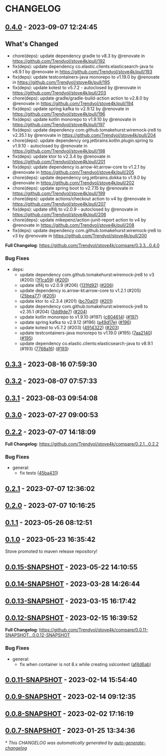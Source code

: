 # CHANGELOG

## [0.4.0](https://github.com/Trendyol/stove4k/releases/tag/0.4.0) - 2023-09-07 12:24:45

## What's Changed
* chore(deps): update dependency gradle to v8.3 by @renovate in https://github.com/Trendyol/stove4k/pull/192
* fix(deps): update dependency co.elastic.clients:elasticsearch-java to v8.9.1 by @renovate in https://github.com/Trendyol/stove4k/pull/193
* fix(deps): update testcontainers-java monorepo to v1.19.0 by @renovate in https://github.com/Trendyol/stove4k/pull/195
* fix(deps): update kotest to v5.7.2 - autoclosed by @renovate in https://github.com/Trendyol/stove4k/pull/203
* chore(deps): update gradle/gradle-build-action action to v2.8.0 by @renovate in https://github.com/Trendyol/stove4k/pull/194
* fix(deps): update spring kafka to v2.9.12 by @renovate in https://github.com/Trendyol/stove4k/pull/196
* fix(deps): update kotlin monorepo to v1.9.10 by @renovate in https://github.com/Trendyol/stove4k/pull/197
* fix(deps): update dependency com.github.tomakehurst:wiremock-jre8 to v2.35.1 by @renovate in https://github.com/Trendyol/stove4k/pull/204
* chore(deps): update dependency org.jetbrains.kotlin.plugin.spring to v1.9.10 - autoclosed by @renovate in https://github.com/Trendyol/stove4k/pull/198
* fix(deps): update ktor to v2.3.4 by @renovate in https://github.com/Trendyol/stove4k/pull/201
* fix(deps): update dependency io.arrow-kt:arrow-core to v1.2.1 by @renovate in https://github.com/Trendyol/stove4k/pull/205
* chore(deps): update dependency org.jetbrains.dokka to v1.9.0 by @renovate in https://github.com/Trendyol/stove4k/pull/202
* chore(deps): update spring boot to v2.7.15 by @renovate in https://github.com/Trendyol/stove4k/pull/199
* chore(deps): update actions/checkout action to v4 by @renovate in https://github.com/Trendyol/stove4k/pull/207
* fix(deps): update slf4j to v2.0.9 - autoclosed by @renovate in https://github.com/Trendyol/stove4k/pull/206
* chore(deps): update mikepenz/action-junit-report action to v4 by @renovate in https://github.com/Trendyol/stove4k/pull/208
* fix(deps): update dependency com.github.tomakehurst:wiremock-jre8 to v3 by @renovate in https://github.com/Trendyol/stove4k/pull/200


**Full Changelog**: https://github.com/Trendyol/stove4k/compare/0.3.3...0.4.0

### Bug Fixes

- deps:
  - update dependency com.github.tomakehurst:wiremock-jre8 to v3 (#200) ([1f1ca59](https://github.com/Trendyol/stove4k/commit/1f1ca598af41e05fc8d75b0e4358b5ecc43e5548)) ([#200](https://github.com/Trendyol/stove4k/pull/200))
  - update slf4j to v2.0.9 (#206) ([131fd92](https://github.com/Trendyol/stove4k/commit/131fd9220633e2734474d65fec22a3e854c06783)) ([#206](https://github.com/Trendyol/stove4k/pull/206))
  - update dependency io.arrow-kt:arrow-core to v1.2.1 (#205) ([25bea77](https://github.com/Trendyol/stove4k/commit/25bea771d2dbab18ec867b8b1d9c36de5446ca25)) ([#205](https://github.com/Trendyol/stove4k/pull/205))
  - update ktor to v2.3.4 (#201) ([bc70a01](https://github.com/Trendyol/stove4k/commit/bc70a01e3f6550345dc08de473f4514e740b8e46)) ([#201](https://github.com/Trendyol/stove4k/pull/201))
  - update dependency com.github.tomakehurst:wiremock-jre8 to v2.35.1 (#204) ([3dd9de7](https://github.com/Trendyol/stove4k/commit/3dd9de74666611dfe50ed530ba4ef5e289fd81ec)) ([#204](https://github.com/Trendyol/stove4k/pull/204))
  - update kotlin monorepo to v1.9.10 (#197) ([c804614](https://github.com/Trendyol/stove4k/commit/c8046144d89b9564774bca039fce368d327483ad)) ([#197](https://github.com/Trendyol/stove4k/pull/197))
  - update spring kafka to v2.9.12 (#196) ([a49d17e](https://github.com/Trendyol/stove4k/commit/a49d17e11acd06f73185935c6e4d39ebe9bc0af9)) ([#196](https://github.com/Trendyol/stove4k/pull/196))
  - update kotest to v5.7.2 (#203) ([4914322](https://github.com/Trendyol/stove4k/commit/49143228aa0e5356570c498b771e36045fef525e)) ([#203](https://github.com/Trendyol/stove4k/pull/203))
  - update testcontainers-java monorepo to v1.19.0 (#195) ([7aa2140](https://github.com/Trendyol/stove4k/commit/7aa2140e94169aae07ea0477fd0865cdcafa4416)) ([#195](https://github.com/Trendyol/stove4k/pull/195))
  - update dependency co.elastic.clients:elasticsearch-java to v8.9.1 (#193) ([7768a16](https://github.com/Trendyol/stove4k/commit/7768a16d59d7f26da923c7ff3e0a0e32c0ecc502)) ([#193](https://github.com/Trendyol/stove4k/pull/193))

## [0.3.3](https://github.com/Trendyol/stove4k/releases/tag/0.3.3) - 2023-08-16 07:59:30

## [0.3.2](https://github.com/Trendyol/stove4k/releases/tag/0.3.2) - 2023-08-07 07:57:33

## [0.3.1](https://github.com/Trendyol/stove4k/releases/tag/0.3.1) - 2023-08-03 09:54:08

## [0.3.0](https://github.com/Trendyol/stove4k/releases/tag/0.3.0) - 2023-07-27 09:00:53

## [0.2.2](https://github.com/Trendyol/stove4k/releases/tag/0.2.2) - 2023-07-07 14:18:09

**Full Changelog**: https://github.com/Trendyol/stove4k/compare/0.2.1...0.2.2

### Bug Fixes

- general:
  - fix tests ([45ba431](https://github.com/Trendyol/stove4k/commit/45ba4319557d1820edd0ccc4bf9310f90eeb97bc))

## [0.2.1](https://github.com/Trendyol/stove4k/releases/tag/0.2.1) - 2023-07-07 12:36:02

## [0.2.0](https://github.com/Trendyol/stove4k/releases/tag/0.2.0) - 2023-07-07 10:16:25

## [0.1.1](https://github.com/Trendyol/stove4k/releases/tag/0.1.1) - 2023-05-26 08:12:51

## [0.1.0](https://github.com/Trendyol/stove4k/releases/tag/0.1.0) - 2023-05-23 16:35:42

Stove promoted to maven release repository!

## [0.0.15-SNAPSHOT](https://github.com/Trendyol/stove4k/releases/tag/0.0.15-SNAPSHOT) - 2023-05-22 14:10:55

## [0.0.14-SNAPSHOT](https://github.com/Trendyol/stove4k/releases/tag/0.0.14-SNAPSHOT) - 2023-03-28 14:26:44

## [0.0.13-SNAPSHOT](https://github.com/Trendyol/stove4k/releases/tag/0.0.13-SNAPSHOT) - 2023-03-15 16:17:42

## [0.0.12-SNAPSHOT](https://github.com/Trendyol/stove4k/releases/tag/0.0.12-SNAPSHOT) - 2023-02-15 16:39:52

**Full Changelog**: https://github.com/Trendyol/stove4k/compare/0.0.11-SNAPSHOT...0.0.12-SNAPSHOT

### Bug Fixes

- general:
  - fix when container is not 8.x while creating sslcontext ([af4d6ab](https://github.com/Trendyol/stove4k/commit/af4d6ab5c3c957ce2d6cc86a6c5893088ac9877b))

## [0.0.11-SNAPSHOT](https://github.com/Trendyol/stove4k/releases/tag/0.0.11-SNAPSHOT) - 2023-02-14 15:54:40

## [0.0.9-SNAPSHOT](https://github.com/Trendyol/stove4k/releases/tag/0.0.9-SNAPSHOT) - 2023-02-14 09:12:35

## [0.0.8-SNAPSHOT](https://github.com/Trendyol/stove4k/releases/tag/0.0.8-SNAPSHOT) - 2023-02-02 17:16:19

## [0.0.7-SNAPSHOT](https://github.com/Trendyol/stove4k/releases/tag/0.0.7-SNAPSHOT) - 2023-01-25 13:34:36

\* *This CHANGELOG was automatically generated by [auto-generate-changelog](https://github.com/BobAnkh/auto-generate-changelog)*

